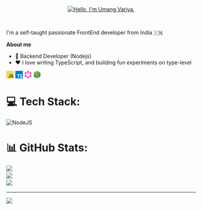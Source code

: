 <p align="center"><a href="https://anuraghazra.github.io"><img width="80%" alt="Hello, I'm Umang Variya." src="./assets/gh-readme-header.png" /></a></p>

<br />

I'm a self-taught passionate FrontEnd developer from India 🇮🇳

**About me**
- 💼 Backend Developer (Nodejs)
- ❤️ I love writing TypeScript, and building fun experiments on type-level

<code><img height="20" alt="javascript" src="https://raw.githubusercontent.com/github/explore/80688e429a7d4ef2fca1e82350fe8e3517d3494d/topics/javascript/javascript.png"></code>
<code><img height="20" alt="typescript" src="https://raw.githubusercontent.com/github/explore/80688e429a7d4ef2fca1e82350fe8e3517d3494d/topics/typescript/typescript.png"></code>
<code><img height="20" alt="graphql" src="https://raw.githubusercontent.com/github/explore/5c058a388828bb5fde0bcafd4bc867b5bb3f26f3/topics/graphql/graphql.png"></code>
<code><img height="20" alt="nodejs" src="https://raw.githubusercontent.com/github/explore/80688e429a7d4ef2fca1e82350fe8e3517d3494d/topics/nodejs/nodejs.png"></code>

# 💻 Tech Stack:
![NodeJS](https://img.shields.io/badge/node.js-6DA55F?style=for-the-badge&logo=node.js&logoColor=white)
# 📊 GitHub Stats:
![](https://github-readme-stats.vercel.app/api?username=Umang-Variya&theme=dark&hide_border=false&include_all_commits=false&count_private=false)<br/>
![](https://github-readme-streak-stats.herokuapp.com/?user=Umang-Variya&theme=dark&hide_border=false)<br/>
![](https://github-readme-stats.vercel.app/api/top-langs/?username=Umang-Variya&theme=dark&hide_border=false&include_all_commits=false&count_private=false&layout=compact)

---
[![](https://visitcount.itsvg.in/api?id=Umang-Variya&icon=0&color=0)](https://visitcount.itsvg.in)

<!-- Proudly created with GPRM ( https://gprm.itsvg.in ) -->
